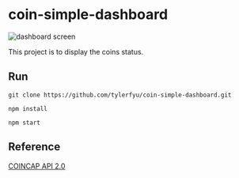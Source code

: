 # coin-simple-dashboard

![dashboard screen](https://github.com/tylerfyu/coin-simple-dashboard/blob/develop/img/screen.jpg)

This project is to display the coins status.

## Run
`git clone https://github.com/tylerfyu/coin-simple-dashboard.git`

`npm install`

`npm start`

## Reference
[COINCAP API 2.0](https://docs.coincap.io/)